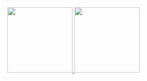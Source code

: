 <a href="https://github.com/anuraghazra/github-readme-stats">
  <img height="150px" src="https://github-readme-stats-komura-c.vercel.app/api?username=komura-c&show_icons=true&hide=stars&ver=1" />
</a>
<a href="https://github.com/anuraghazra/github-readme-stats">
  <img height="150px" src="https://github-readme-stats-komura-c.vercel.app/api/top-langs/?username=komura-c&layout=compact&ver=1" />
</a>
